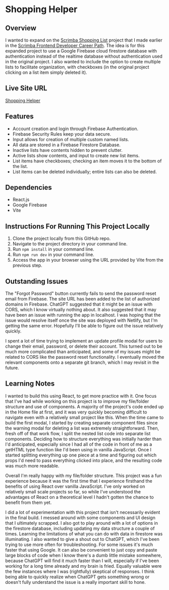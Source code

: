 # Shopping Helper

## Overview

I wanted to expand on the [Scrimba Shopping List](https://github.com/BrianSlaby/scrimba-shopping-list) project that I made earlier in the [Scrimba Frontend Developer Career Path](https://scrimba.com/learn/frontend).  The idea is for this expanded project to use a Google Firebase cloud firestore database with authentication instead of the realtime database without authentication used in the original project.  I also wanted to include the option to create multiple lists to facilitate organization, with checkboxes (in the original project clicking on a list item simply deleted it).

## Live Site URL

[Shopping Helper](https://shopping-helper-list-organizer.netlify.app/)

## Features

- Account creation and login through Firebase Authentication.
- Firebase Security Rules keep your data secure.
- Input allows for creation of multiple custom named lists.
- All data are stored in a Firebase Firestore Database.
- Inactive lists have contents hidden to prevent clutter.
- Active lists show contents, and input to create new list items.
- List items have checkboxes; checking an item moves it to the bottom of the list.
- List items can be deleted individually; entire lists can also be deleted.

## Dependencies

- React.js
- Google Firebase
- Vite

## Instructions For Running This Project Locally

1. Clone the project locally from this GitHub repo.
2. Navigate to the project directory in your command line.
3. Run `npm install` in your command line.
4. Run `npm run dev` in your command line.
5. Access the app in your browser using the URL provided by Vite from the previous step.

## Outstanding Issues

The "Forgot Password" button currently fails to send the password reset email from Firebase.  The site URL has been added to the list of authorized domains in Firebase.  ChatGPT suggested that it might be an issue with CORS, which I know virtually nothing about.  It also suggested that it may have been an issue with running the app in localhost.  I was hoping that the issue would resolve itself once the site was deployed with Netlify, but I'm getting the same error.  Hopefully I'll be able to figure out the issue relatively quickly.

I spent a lot of time trying to implement an update profile modal for users to change their email, password, or delete their account.  This turned out to be much more complicated than anticipated, and some of my issues might be related to CORS like the password reset functionality.  I eventually moved the relevant components onto a separate git branch, which I may revisit in the future.

## Learning Notes

I wanted to build this using React, to get more practice with it. One focus that I've had while working on this project is to improve my file/folder structure and use of components. A majority of the project's code ended up in the Home file at first, and it was very quickly becoming difficult to navigate even with a relatively small project like this. When the time came to build the first modal, I started by creating separate component files since the warning modal for deleting a list was extremely straightforward.  Then, fresh off of that work flow, I split the nested list code into separate list components.  Deciding how to structure everything was initially harder than I'd anticipated, especially since I had all of the code in front of me as a getHTML type function like I'd been using in vanilla JavaScript. Once I started splitting everything up one piece at a time and figuring out which props I'd need to pass everything clicked into place, and the resulting code was much more readable.

Overall I'm really happy with my file/folder structure.  This project was a fun experience because it was the first time that I experience firsthand the benefits of using React over vanilla JavaScript.  I've only worked on relatively small scale projects so far, so while I've understood the advantages of React on a theoretical level I hadn't gotten the chance to benefit from them yet.  

I did a lot of experimentation with this project that isn't necessarily evident in the final build.  I messed around with some components and UI design that I ultimately scrapped.  I also got to play around with a lot of options in the firestore database, including updating my data structure a couple of times.  Learning the limitations of what you can do with data in firestore was illuminating.  I also wanted to give a shout out to ChatGPT, which I've been trying to use more often for troubleshooting.  For some issues it's much faster that using Google.  It can also be convenient to just copy and paste large blocks of code when I know there's a dumb little mistake somewhere, because ChatGPT will find it much faster than I will, especially if I've been working for a long time already and my brain is fried.  Equally valuable were the few instances where I was (rightfully) skeptical of responses.  I think being able to quickly realize when ChatGPT gets something wrong or doesn't fully understand the issue is a really important skill to hone.